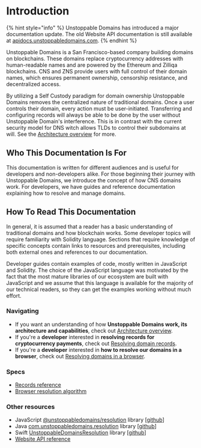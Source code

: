 # Introduction

{% hint style="info" %}
Unstoppable Domains has introduced a major documentation update. The old Website API documentation is still available at [apidocs.unstoppabledomains.com](https://apidocs.unstoppabledomains.com/).
{% endhint %}

Unstoppable Domains is a San Francisco-based company building domains on blockchains. These domains replace cryptocurrency addresses with human-readable names and are powered by the Ethereum and Zilliqa blockchains. CNS and ZNS provide users with full control of their domain names, which ensures permanent ownership, censorship resistance, and decentralized access.

By utilizing a Self Custody paradigm for domain ownership Unstoppable Domains removes the centralized nature of traditional domains. Once a user controls their domain, every action must be user-initiated. Transferring and configuring records will always be able to be done by the user without Unstoppable Domain's interference. This is in contrast with the current security model for DNS witch allows TLDs to control their subdomains at will. See the [Architecture overview](domain-registry-essentials/architecture-overview.md) for more.

## Who This Documentation Is For

This documentation is written for different audiences and is useful for developers and non-developers alike. For those beginning their journey with Unstoppable Domains, we introduce the concept of how CNS domains work. For developers, we have guides and reference documentation explaining how to resolve and manage domains.

## How To Read This Documentation

In general, it is assumed that a reader has a basic understanding of traditional domains and how blockchain works. Some developer topics will require familiarity with Solidity language. Sections that require knowledge of specific concepts contain links to resources and prerequisites, including both external ones and references to our documentation.

Developer guides contain examples of code, mostly written in JavaScript and Solidity. The choice of the JavaScript language was motivated by the fact that the most mature libraries of our ecosystem are built with JavaScript and we assume that this language is available for the majority of our technical readers, so they can get the examples working without much effort.

### Navigating

* If you want an understanding of how **Unstoppable Domains work, its architecture and capabilities**, check out [Architecture overview](domain-registry-essentials/architecture-overview.md).
* If you're a **developer** interested in **resolving records for cryptocurrency payments**, check out [Resolving domain records](domain-registry-essentials/resolving-domain-records.md).
* If you're a **developer** interested in **how to resolve our domains in a browser**, check out [Resolving domains in a browser](browser-resolution/resolving-domains-in-a-browser.md).

### Specs

* [Records reference](domain-registry-essentials/records-reference.md)
* [Browser resolution algorithm](browser-resolution/browser-resolution-algorithm.md)

### Other resources

* JavaScript [@unstoppabledomains/resolution](https://www.npmjs.com/package/@unstoppabledomains/resolution) library \[[github](https://github.com/unstoppabledomains/resolution)\]
* Java [com.unstoppabledomains.resolution](https://search.maven.org/artifact/com.unstoppabledomains.resolution/resolution/1.1.0/jar) library \[[github](https://github.com/unstoppabledomains/resolution-java)\]
* Swift [UnstoppableDomainsResolution](https://cocoapods.org/pods/UnstoppableDomainsResolution) library \[[github](https://github.com/unstoppabledomains/resolution-swift)\]
* [Website API reference](https://apidocs.unstoppabledomains.com/)


